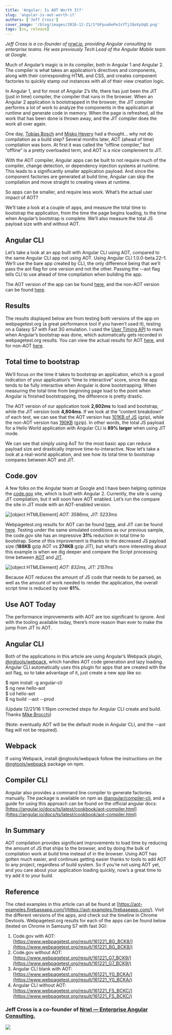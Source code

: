 ```yaml
---
title: 'Angular: Is AOT Worth It?'
slug: 'angular-is-aot-worth-it'
authors: ['Jeff Cross']
cover_image: '/blog/images/2016-12-21/1*bFpua6ePeJsYTjJQoXyUqQ.png'
tags: [nx, release]
---
```


_Jeff Cross is a co-founder of_ [_nrwl.io_](https://goo.gl/v4nh0p)_, providing Angular consulting to enterprise teams. He was previously Tech Lead of the Angular Mobile team at Google._

Much of Angular’s magic is in its compiler, both in Angular 1 and Angular 2. The compiler is what takes an application’s directives and components, along with their corresponding HTML and CSS, and creates component factories to quickly stamp out instances with all of their view creation logic.

In Angular 1, and for most of Angular 2’s life, there has just been the JIT (just in time) compiler, the compiler that runs in the browser. When an Angular 2 application is bootstrapped in the browser, the JIT compiler performs a lot of work to analyze the components in the application at runtime and generate code in memory. When the page is refreshed, all the work that has been done is thrown away, and the JIT compiler does the work all over again.

One day, [Tobias Bosch](https://twitter.com/tbosch1009) and [Misko Hevery](https://twitter.com/mhevery) had a thought… why not do compilation as a build step? Several months later, AOT (ahead of time) compilation was born. At first it was called the “offline compiler,” but “offline” is a pretty overloaded term, and AOT is a nice complement to JIT.

With the AOT compiler, Angular apps can be built to not require much of the compiler, change detection, or dependency injection systems at runtime. This leads to a significantly smaller application payload. And since the component factories are generated at build time, Angular can skip the compilation and move straight to creating views at runtime.

So apps can be smaller, and require less work. What’s the actual user impact of AOT?

We’ll take a look at a couple of apps, and measure the total time to bootstrap the application, from the time the page begins loading, to the time when Angular’s bootstrap is complete. We’ll also measure the total JS payload size with and without AOT.

## Angular CLI

Let’s take a look at an app built with Angular CLI using AOT, compared to the same Angular CLI app not using AOT. Using Angular CLI 1.0.0-beta.22–1. We’ll use the bare app created by CLI, the only difference being that we’ll pass the aot flag for one version and not the other. Passing the --aot flag tells CLI to use ahead of time compilation when building the app.

The AOT version of the app can be found [here](https://aot-examples.firebaseapp.com/hello-aot/), and the non-AOT version can be found [here](https://aot-examples.firebaseapp.com/hello-no-aot/).

## Results

The results displayed below are from testing both versions of the app on webpagetest.org (a great performance tool if you haven’t used it), testing on a Galaxy S7 with Fast 3G emulation. I used the [User Timing API](https://developer.mozilla.org/en-US/docs/Web/API/User_Timing_API) to mark when Angular’s bootstrap was done, which automatically gets recorded in webpagetest.org results. You can view the actual results for AOT [here](https://www.webpagetest.org/result/161221_Y0_BCKA/), and for non-AOT [here](https://www.webpagetest.org/result/161221_FS_BCKC/).

## Total time to bootstrap

We’ll focus on the time it takes to bootstrap an application, which is a good indication of your application’s “time to interactive” score, since the app tends to be fully interactive when Angular is done bootstrapping. When measuring the total time from beginning page load to the point when Angular is finished bootstrapping, the difference is pretty drastic.

The AOT version of our application took **2,602ms** to load and bootstrap, while the JIT version took **4,804ms**. If we look at the “content breakdown” of each test, we can see that the AOT version has [101KB of JS](https://www.webpagetest.org/result/161221_Y0_BCKA/1/breakdown/) (gzip), while the non-AOT version has [190KB](https://www.webpagetest.org/result/161221_FS_BCKC/1/breakdown/) (gzip). In other words, the total JS payload for a Hello World application with Angular CLI is **89% larger** when using JIT mode.

We can see that simply using AoT for the most basic app can reduce payload size and drastically improve time-to-interactive. Now let’s take a look at a real-world application, and see how its total time to bootstrap compares between AOT and JIT.

## Code.gov

A few folks on the Angular team at Google and I have been helping optimize the [code.gov](https://code.gov) site, which is built with Angular 2. Currently, the site is using JIT compilation, but it will soon have AOT enabled. Let’s run the compare the site in JIT mode with an AOT-enabled version.

![[object HTMLElement]](/blog/images/2016-12-21/1*1UHhxMM3xqLUob4q-g6kag.avif)
_AOT: 3586ms, JIT: 5233ms_

Webpagetest.org results for AOT can be found [here](https://www.webpagetest.org/result/161221_BG_BCK8/), and JIT can be found [here](https://www.webpagetest.org/result/161221_G7_BCK9/). Testing under the same simulated conditions as our previous sample, the code.gov site has an impressive **31%** reduction in total time to bootstrap. Some of this improvement is thanks to the decreased JS payload size (**188KB** gzip AOT vs **274KB** gzip JIT), but what’s more interesting about this example is when we dig deeper and compare the Script processing time between [AOT](https://www.webpagetest.org/breakdownTimeline.php?test=161221_BG_BCK8&run=1) and [JIT](https://www.webpagetest.org/breakdownTimeline.php?test=161221_G7_BCK9&run=1).

![[object HTMLElement]](/blog/images/2016-12-21/1*TkiSNtnWQCpgr-zz-jtMTw.avif)
_AOT: 832ms, JIT: 2157ms_

Because AOT reduces the amount of JS code that needs to be parsed, as well as the amount of work needed to render the application, the overall script time is reduced by over **61%.**

## Use AOT Today

The performance improvements with AOT are too significant to ignore. And with the tooling available today, there’s more reason than ever to make the jump from JIT to AOT.

## Angular CLI

Both of the applications in this article are using Angular’s Webpack plugin, [@ngtools/webpack](https://www.npmjs.com/package/@ngtools/webpack), which handles AOT code generation and lazy loading. Angular CLI automatically uses this plugin for apps that are created with the aot flag, so to take advantage of it, just create a new app like so:

$ npm install -g angular-cli  
$ ng new hello-aot  
$ cd hello-aot  
$ ng build --aot --prod

(Update 12/21/16 1:19pm corrected steps for Angular CLI create and build. Thanks [Mike Brocchi](https://medium.com/u/eae5913abcc1?source=post_page-----8fa02eaf64d4--------------------------------))

(Note: eventually AOT will be the default mode in Angular CLI, and the --aot flag will not be required).

## Webpack

If using Webpack, install @ngtools/webpack follow the instructions on the [@ngtools/webpack](https://www.npmjs.com/package/@ngtools/webpack) package on npm.

## Compiler CLI

Angular also provides a command line compiler to generate factories manually. The package is available on npm as [@angular/compiler-cli](https://www.npmjs.com/package/@angular/compiler-cli), and a guide for using this approach can be found on the official angular docs: [https://angular.io/docs/ts/latest/cookbook/aot-compiler.html](https://angular.io/docs/ts/latest/cookbook/aot-compiler.html)

## In Summary

AOT compilation provides significant improvements to load time by reducing the amount of JS that ships to the browser, and by doing the bulk of compilation work at build time instead of in the browser. Using AOT has gotten much easier, and continues getting easier thanks to tools to add AOT to any project, regardless of build system. So if you’re not using AOT yet, and you care about your application loading quickly, now’s a great time to try add it to your build.

## Reference

The cited examples in this article can all be found at [https://aot-examples.firebaseapp.com/](https://aot-examples.firebaseapp.com/). Visit the different versions of the apps, and check out the timeline in Chrome Devtools. Webpagetest.org results for each of the apps can be found below (tested on Chrome in Samsung S7 with fast 3G):

1.  Code.gov with AOT: [https://www.webpagetest.org/result/161221_BG_BCK8/](https://www.webpagetest.org/result/161221_BG_BCK8/)
2.  Code.gov without AOT: [https://www.webpagetest.org/result/161221_G7_BCK9/](https://www.webpagetest.org/result/161221_G7_BCK9/)
3.  Angular CLI blank with AOT: [https://www.webpagetest.org/result/161221_Y0_BCKA/](https://www.webpagetest.org/result/161221_Y0_BCKA/)
4.  Angular CLI without AOT: [https://www.webpagetest.org/result/161221_FS_BCKC/](https://www.webpagetest.org/result/161221_FS_BCKC/)

### Jeff Cross is a co-founder of [Nrwl — Enterprise Angular Consulting.](http://nrwl.io)

![](/blog/images/2016-12-21/1*s76h75v7CB7g4EuxVNaGkg.avif)
